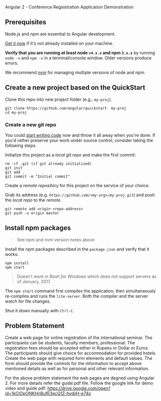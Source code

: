 Angular 2 - Conference Regsistration Application Demonstration

## Prerequisites

Node.js and npm are essential to Angular development. 
    
<a href="https://docs.npmjs.com/getting-started/installing-node" target="_blank" title="Installing Node.js and updating npm">
Get it now</a> if it's not already installed on your machine.
 
**Verify that you are running at least node `v4.x.x` and npm `3.x.x`**
by running `node -v` and `npm -v` in a terminal/console window.
Older versions produce errors.

We recommend [nvm](https://github.com/creationix/nvm) for managing multiple versions of node and npm.

## Create a new project based on the QuickStart

Clone this repo into new project folder (e.g., `my-proj`).
```shell
git clone https://github.com/angular/quickstart  my-proj
cd my-proj
```

### Create a new git repo
You could [start writing code](#start-development) now and throw it all away when you're done.
If you'd rather preserve your work under source control, consider taking the following steps.

Initialize this project as a *local git repo* and make the first commit:
```shell
rm -rf .git (if git already initialized)
git init
git add .
git commit -m "Initial commit"
```
Create a *remote repository* for this project on the service of your choice.

Grab its address (e.g. *`https://github.com/<my-org>/my-proj.git`*) and push the *local repo* to the *remote*.
```shell
git remote add origin <repo-address>
git push -u origin master
```
## Install npm packages

> See npm and nvm version notes above

Install the npm packages described in the `package.json` and verify that it works:

```shell
npm install
npm start
```

>Doesn't work in _Bash for Windows_ which does not support servers as of January, 2017.

The `npm start` command first compiles the application, 
then simultaneously re-compiles and runs the `lite-server`.
Both the compiler and the server watch for file changes.

Shut it down manually with `Ctrl-C`.

## Problem Statement
Create a web page for online registration of the international seminar. The participants can be students, faculty members, professional. The registration fees should be accepted either in Rupees or Dollar or Euros. The participants should give choice for accommodation for provided hotels. Create the web page with required form elements and default values. The form should provide the controls for the information to accept above mentioned details as well as for personal and other relevant information. 

For the above problem statement the web pages are degned using Angular 2. For more details refer the guide.pdf file.
Follow the google link for demo video and guide pdf:
https://drive.google.com/open?id=1kClOpONKHnBufE3ecQ1Z-hvdjiH-e74o
